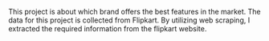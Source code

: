 This project is about which brand offers the best features in the market. The data for this project is collected from Flipkart. By utilizing web scraping, I extracted the required information from the flipkart website.
